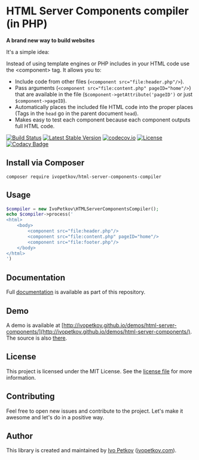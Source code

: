 # HTML Server Components compiler (in PHP)

**A brand new way to build websites**

It's a simple idea:

Instead of using template engines or PHP includes in your HTML code use the &lt;component&gt; tag. It allows you to:
- Include code from other files (`<component src="file:header.php"/>`).
- Pass arguments (`<component src="file:content.php" pageID="home"/>`) that are available in the file (`$component->getAttribute('pageID')` or just `$component->pageID`).
- Automatically places the included file HTML code into the proper places (Tags in the `head` go in the parent document `head`).
- Makes easy to test each component because each component outputs full HTML code.

[![Build Status](https://travis-ci.org/ivopetkov/html-server-components-compiler.svg)](https://travis-ci.org/ivopetkov/html-server-components-compiler)
[![Latest Stable Version](https://poser.pugx.org/ivopetkov/html-server-components-compiler/v/stable)](https://packagist.org/packages/ivopetkov/html-server-components-compiler)
[![codecov.io](https://codecov.io/github/ivopetkov/html-server-components-compiler/coverage.svg?branch=master)](https://codecov.io/github/ivopetkov/html-server-components-compiler?branch=master)
[![License](https://poser.pugx.org/ivopetkov/html-server-components-compiler/license)](https://packagist.org/packages/ivopetkov/html-server-components-compiler)
[![Codacy Badge](https://api.codacy.com/project/badge/Grade/a27773a51b56467f9e1c240c2a2bd2d0)](https://www.codacy.com/app/ivo_2/html-server-components-compiler)

## Install via Composer

```shell
composer require ivopetkov/html-server-components-compiler
```

## Usage

```php
$compiler = new IvoPetkov\HTMLServerComponentsCompiler();
echo $compiler->process('
<html>
    <body>
        <component src="file:header.php"/>
        <component src="file:content.php" pageID="home"/>
        <component src="file:footer.php"/>
    </body>
</html>
')
```


## Documentation

Full [documentation](https://github.com/ivopetkov/html-server-components-compiler/blob/master/docs/markdown/index.md) is available as part of this repository.

## Demo

A demo is available at [http://ivopetkov.github.io/demos/html-server-components/](http://ivopetkov.github.io/demos/html-server-components/). The source is also [there](https://github.com/ivopetkov/ivopetkov.github.io/tree/master/demos/html-server-components/).

## License
This project is licensed under the MIT License. See the [license file](https://github.com/ivopetkov/html-server-components-compiler/blob/master/LICENSE) for more information.

## Contributing
Feel free to open new issues and contribute to the project. Let's make it awesome and let's do in a positive way.

## Author
This library is created and maintained by [Ivo Petkov](https://github.com/ivopetkov/) ([ivopetkov.com](https://ivopetkov.com)).
